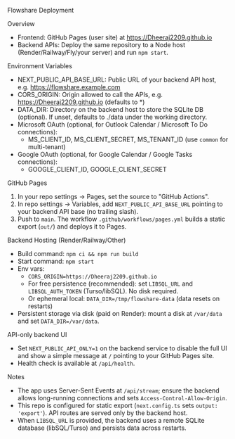 Flowshare Deployment

Overview
- Frontend: GitHub Pages (user site) at https://Dheeraj2209.github.io
- Backend APIs: Deploy the same repository to a Node host (Render/Railway/Fly/your server) and run `npm start`.

Environment Variables
- NEXT_PUBLIC_API_BASE_URL: Public URL of your backend API host, e.g. https://flowshare.example.com
- CORS_ORIGIN: Origin allowed to call the APIs, e.g. https://Dheeraj2209.github.io (defaults to *)
- DATA_DIR: Directory on the backend host to store the SQLite DB (optional). If unset, defaults to ./data under the working directory.
- Microsoft OAuth (optional, for Outlook Calendar / Microsoft To Do connections):
  - MS_CLIENT_ID, MS_CLIENT_SECRET, MS_TENANT_ID (use `common` for multi-tenant)
- Google OAuth (optional, for Google Calendar / Google Tasks connections):
  - GOOGLE_CLIENT_ID, GOOGLE_CLIENT_SECRET

GitHub Pages
1) In your repo settings → Pages, set the source to "GitHub Actions".
2) In repo settings → Variables, add `NEXT_PUBLIC_API_BASE_URL` pointing to your backend API base (no trailing slash).
3) Push to `main`. The workflow `.github/workflows/pages.yml` builds a static export (`out/`) and deploys it to Pages.

Backend Hosting (Render/Railway/Other)
- Build command: `npm ci && npm run build`
- Start command: `npm start`
- Env vars:
  - `CORS_ORIGIN=https://Dheeraj2209.github.io`
  - For free persistence (recommended): set `LIBSQL_URL` and `LIBSQL_AUTH_TOKEN` (Turso/libSQL). No disk required.
  - Or ephemeral local: `DATA_DIR=/tmp/flowshare-data` (data resets on restarts)
- Persistent storage via disk (paid on Render): mount a disk at `/var/data` and set `DATA_DIR=/var/data`.

API-only backend UI
- Set `NEXT_PUBLIC_API_ONLY=1` on the backend service to disable the full UI and show a simple message at `/` pointing to your GitHub Pages site.
- Health check is available at `/api/health`.

Notes
- The app uses Server-Sent Events at `/api/stream`; ensure the backend allows long-running connections and sets `Access-Control-Allow-Origin`.
- This repo is configured for static export (`next.config.ts` sets `output: 'export'`). API routes are served only by the backend host.
- When `LIBSQL_URL` is provided, the backend uses a remote SQLite database (libSQL/Turso) and persists data across restarts.
